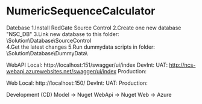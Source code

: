 # NumericSequenceCalculator


Datebase
    1.Install RedGate Source Control
    2.Create one new database "NSC_DB"
    3.Link new database to this folder: \Solution\Database\SourceControl\
    4.Get the latest changes
    5.Run dummydata scripts in folder: \Solution\Database\DummyData\ 

WebAPI
    Local: http://localhost:151/swagger/ui/index
    DevInt:
    UAT: http://ncs-webapi.azurewebsites.net/swagger/ui/index
    Production:

Web
    Local: http://localhost:150/
    DevInt:
    UAT:
    Production:

Development (CD)
    Model -> Nuget
    WebApi -> Nuget
    Web -> Azure
    
